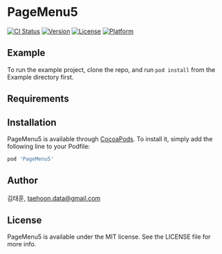 # PageMenu5

[![CI Status](https://img.shields.io/travis/김태훈/PageMenu5.svg?style=flat)](https://travis-ci.org/김태훈/PageMenu5)
[![Version](https://img.shields.io/cocoapods/v/PageMenu5.svg?style=flat)](https://cocoapods.org/pods/PageMenu5)
[![License](https://img.shields.io/cocoapods/l/PageMenu5.svg?style=flat)](https://cocoapods.org/pods/PageMenu5)
[![Platform](https://img.shields.io/cocoapods/p/PageMenu5.svg?style=flat)](https://cocoapods.org/pods/PageMenu5)

## Example

To run the example project, clone the repo, and run `pod install` from the Example directory first.

## Requirements

## Installation

PageMenu5 is available through [CocoaPods](https://cocoapods.org). To install
it, simply add the following line to your Podfile:

```ruby
pod 'PageMenu5'
```

## Author

김태훈, taehoon.data@gmail.com

## License

PageMenu5 is available under the MIT license. See the LICENSE file for more info.
